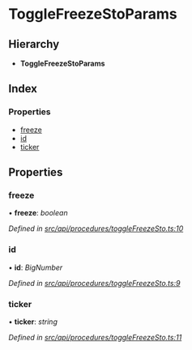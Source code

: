 # ToggleFreezeStoParams

## Hierarchy

* **ToggleFreezeStoParams**

## Index

### Properties

* [freeze](togglefreezestoparams.md#freeze)
* [id](togglefreezestoparams.md#id)
* [ticker](togglefreezestoparams.md#ticker)

## Properties

### freeze

• **freeze**: _boolean_

_Defined in_ [_src/api/procedures/toggleFreezeSto.ts:10_](https://github.com/PolymathNetwork/polymesh-sdk/blob/7362b318/src/api/procedures/toggleFreezeSto.ts#L10)

### id

• **id**: _BigNumber_

_Defined in_ [_src/api/procedures/toggleFreezeSto.ts:9_](https://github.com/PolymathNetwork/polymesh-sdk/blob/7362b318/src/api/procedures/toggleFreezeSto.ts#L9)

### ticker

• **ticker**: _string_

_Defined in_ [_src/api/procedures/toggleFreezeSto.ts:11_](https://github.com/PolymathNetwork/polymesh-sdk/blob/7362b318/src/api/procedures/toggleFreezeSto.ts#L11)

